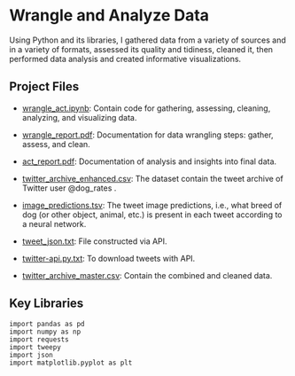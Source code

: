 # Wrangle and Analyze Data
Using Python and its libraries, I gathered data from a variety of sources and in a variety of formats, assessed its quality and tidiness, cleaned it, then performed data analysis and created informative visualizations.


## Project Files

- [wrangle_act.ipynb](https://github.com/RawanAlsaedi/Wrangle-and-Analyze-Data/blob/main/wrangle_act_project_udacity.ipynb):
Contain code for gathering, assessing, cleaning, analyzing, and visualizing data.

- [wrangle_report.pdf](https://github.com/RawanAlsaedi/Wrangle-and-Analyze-Data/blob/main/wrangle_report.pdf):
Documentation for data wrangling steps: gather, assess, and clean.

- [act_report.pdf](https://github.com/RawanAlsaedi/Wrangle-and-Analyze-Data/blob/main/act_report.pdf):
Documentation of analysis and insights into final data.

- [twitter_archive_enhanced.csv](https://github.com/RawanAlsaedi/Wrangle-and-Analyze-Data/blob/main/twitter-archive-enhanced%20(12).csv):
The dataset contain the tweet archive of Twitter user @dog_rates .

- [image_predictions.tsv](https://github.com/RawanAlsaedi/Wrangle-and-Analyze-Data/blob/main/image-predictions.tsv):
The tweet image predictions, i.e., what breed of dog (or other object, animal, etc.) is present in each tweet according to a neural network. 

- [tweet_json.txt](https://github.com/RawanAlsaedi/Wrangle-and-Analyze-Data/blob/main/tweet-json2.txt):
File constructed via API.

- [twitter-api.py.txt](https://github.com/RawanAlsaedi/Wrangle-and-Analyze-Data/blob/main/tweet-json2.txt):
To download tweets with API.

- [twitter_archive_master.csv](https://github.com/RawanAlsaedi/Wrangle-and-Analyze-Data/blob/main/twitter_archive_master.csv):
 Contain the combined and cleaned data.



## Key Libraries

```
import pandas as pd
import numpy as np
import requests
import tweepy
import json
import matplotlib.pyplot as plt
```

